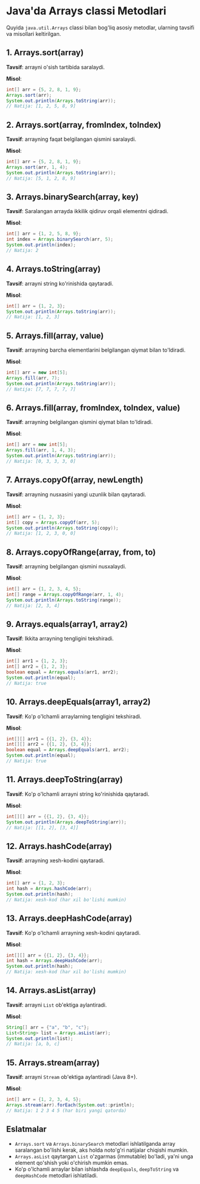 # Java'da Arrays classi Metodlari

Quyida `java.util.Arrays` classi bilan bog'liq asosiy metodlar, ularning tavsifi va misollari keltirilgan.

## 1. Arrays.sort(array)
**Tavsif**: arrayni o'sish tartibida saralaydi.

**Misol**:
```java
int[] arr = {5, 2, 8, 1, 9};
Arrays.sort(arr);
System.out.println(Arrays.toString(arr));
// Natija: [1, 2, 5, 8, 9]
```

## 2. Arrays.sort(array, fromIndex, toIndex)
**Tavsif**: arrayning faqat belgilangan qismini saralaydi.

**Misol**:
```java
int[] arr = {5, 2, 8, 1, 9};
Arrays.sort(arr, 1, 4);
System.out.println(Arrays.toString(arr));
// Natija: [5, 1, 2, 8, 9]
```

## 3. Arrays.binarySearch(array, key)
**Tavsif**: Saralangan arrayda ikkilik qidiruv orqali elementni qidiradi.

**Misol**:
```java
int[] arr = {1, 2, 5, 8, 9};
int index = Arrays.binarySearch(arr, 5);
System.out.println(index);
// Natija: 2
```

## 4. Arrays.toString(array)
**Tavsif**: arrayni string ko'rinishida qaytaradi.

**Misol**:
```java
int[] arr = {1, 2, 3};
System.out.println(Arrays.toString(arr));
// Natija: [1, 2, 3]
```

## 5. Arrays.fill(array, value)
**Tavsif**: arrayning barcha elementlarini belgilangan qiymat bilan to'ldiradi.

**Misol**:
```java
int[] arr = new int[5];
Arrays.fill(arr, 7);
System.out.println(Arrays.toString(arr));
// Natija: [7, 7, 7, 7, 7]
```

## 6. Arrays.fill(array, fromIndex, toIndex, value)
**Tavsif**: arrayning belgilangan qismini qiymat bilan to'ldiradi.

**Misol**:
```java
int[] arr = new int[5];
Arrays.fill(arr, 1, 4, 3);
System.out.println(Arrays.toString(arr));
// Natija: [0, 3, 3, 3, 0]
```

## 7. Arrays.copyOf(array, newLength)
**Tavsif**: arrayning nusxasini yangi uzunlik bilan qaytaradi.

**Misol**:
```java
int[] arr = {1, 2, 3};
int[] copy = Arrays.copyOf(arr, 5);
System.out.println(Arrays.toString(copy));
// Natija: [1, 2, 3, 0, 0]
```

## 8. Arrays.copyOfRange(array, from, to)
**Tavsif**: arrayning belgilangan qismini nusxalaydi.

**Misol**:
```java
int[] arr = {1, 2, 3, 4, 5};
int[] range = Arrays.copyOfRange(arr, 1, 4);
System.out.println(Arrays.toString(range));
// Natija: [2, 3, 4]
```

## 9. Arrays.equals(array1, array2)
**Tavsif**: Ikkita arrayning tengligini tekshiradi.

**Misol**:
```java
int[] arr1 = {1, 2, 3};
int[] arr2 = {1, 2, 3};
boolean equal = Arrays.equals(arr1, arr2);
System.out.println(equal);
// Natija: true
```

## 10. Arrays.deepEquals(array1, array2)
**Tavsif**: Ko'p o'lchamli arraylarning tengligini tekshiradi.

**Misol**:
```java
int[][] arr1 = {{1, 2}, {3, 4}};
int[][] arr2 = {{1, 2}, {3, 4}};
boolean equal = Arrays.deepEquals(arr1, arr2);
System.out.println(equal);
// Natija: true
```

## 11. Arrays.deepToString(array)
**Tavsif**: Ko'p o'lchamli arrayni string ko'rinishida qaytaradi.

**Misol**:
```java
int[][] arr = {{1, 2}, {3, 4}};
System.out.println(Arrays.deepToString(arr));
// Natija: [[1, 2], [3, 4]]
```

## 12. Arrays.hashCode(array)
**Tavsif**: arrayning xesh-kodini qaytaradi.

**Misol**:
```java
int[] arr = {1, 2, 3};
int hash = Arrays.hashCode(arr);
System.out.println(hash);
// Natija: xesh-kod (har xil bo'lishi mumkin)
```

## 13. Arrays.deepHashCode(array)
**Tavsif**: Ko'p o'lchamli arrayning xesh-kodini qaytaradi.

**Misol**:
```java
int[][] arr = {{1, 2}, {3, 4}};
int hash = Arrays.deepHashCode(arr);
System.out.println(hash);
// Natija: xesh-kod (har xil bo'lishi mumkin)
```

## 14. Arrays.asList(array)
**Tavsif**: arrayni `List` ob'ektiga aylantiradi.

**Misol**:
```java
String[] arr = {"a", "b", "c"};
List<String> list = Arrays.asList(arr);
System.out.println(list);
// Natija: [a, b, c]
```

## 15. Arrays.stream(array)
**Tavsif**: arrayni `Stream` ob'ektiga aylantiradi (Java 8+).

**Misol**:
```java
int[] arr = {1, 2, 3, 4, 5};
Arrays.stream(arr).forEach(System.out::println);
// Natija: 1 2 3 4 5 (har biri yangi qatorda)
```

## Eslatmalar

- `Arrays.sort` va `Arrays.binarySearch` metodlari ishlatilganda array saralangan bo'lishi kerak, aks holda noto'g'ri natijalar chiqishi mumkin.
- `Arrays.asList` qaytargan `List` o'zgarmas (immutable) bo'ladi, ya'ni unga element qo'shish yoki o'chirish mumkin emas.
- Ko'p o'lchamli arraylar bilan ishlashda `deepEquals`, `deepToString` va `deepHashCode` metodlari ishlatiladi.
